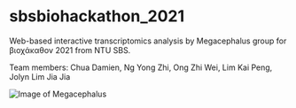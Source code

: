 # sbsbiohackathon_2021

Web-based interactive transcriptomics analysis by Megacephalus group for βιοχάκαθον 2021 from NTU SBS. 

Team members:
Chua Damien, 
Ng Yong Zhi, 
Ong Zhi Wei, 
Lim Kai Peng, 
Jolyn Lim Jia Jia

![Image of Megacephalus](https://lh3.googleusercontent.com/pw/ACtC-3fYSuhB3gbJlOAx5HJ3IllymRCctYj2x91d1OP4x9DT6LwImUsCHPmg5viI_UpGDmcZWGLGGedDZ8LaZVeL8tv8qUOOEntMlPM04xoIB_WBMjclFQeRtBlFX_pVvRsY2TyKif8lTl4YgZPZoXyJE9RR=w1600-h902-no?authuser=0)
